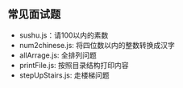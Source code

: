 ## 常见面试题

- sushu.js：请100以内的素数
- num2chinese.js: 将四位数以内的整数转换成汉字
- allArrage.js: 全排列问题
- printFile.js: 按照目录结构打印内容
- stepUpStairs.js: 走楼梯问题